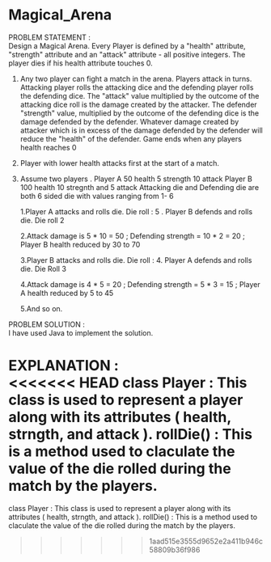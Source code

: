 # Magical_Arena
PROBLEM STATEMENT :                                                                                                              
Design a Magical Arena. Every Player is defined by a "health" attribute, "strength" attribute and an "attack" attribute - all positive integers. The player dies if his health attribute touches 0.

1. Any two player can fight a match in the arena. Players attack in turns. Attacking player rolls the attacking dice and the defending player rolls the defending dice. The "attack" value multiplied by the outcome of the attacking dice roll is the damage created by the attacker. The defender "strength" value, multiplied by the outcome of the defending dice is the damage defended by the defender. Whatever damage created by attacker which is in excess of the damage defended by the defender will reduce the "health" of the defender. Game ends when any players health reaches 0

2. Player with lower health attacks first at the start of a match.
3. Assume two players . Player A 50 health 5 strength 10 attack Player B 100 health 10 stregnth and 5 attack 
   Attacking die and Defending die are both 6 sided die with values ranging from 1- 6

   1.Player A attacks and rolls die. Die roll : 5 . Player B defends and rolls die. Die roll 2

   2.Attack damage is 5 * 10 = 50 ; Defending strength = 10 * 2 = 20 ; Player B health reduced by 30 to 70

   3.Player B attacks and rolls die. Die roll : 4. Player A defends and rolls die. Die Roll 3

   4.Attack damage is 4 * 5 = 20 ; Defending strength = 5 * 3 = 15 ; Player A health reduced by 5 to 45

   5.And so on.

PROBLEM SOLUTION                                                                                               :                                                                                                              
I have used Java to implement the solution.

EXPLANATION :                                                                                                              
<<<<<<< HEAD
class Player : This class is used to represent a player along with its attributes ( health, strngth, and attack ).                                                                                                      rollDie() : This is a method used to claculate the value of the die rolled during the match by the players.                                                                                                                                                                                                                                                                                                                                             
=======
class Player : This class is used to represent a player along with its attributes ( health, strngth, and attack ).                                                                         rollDie() : This is a method used to claculate the value of the die rolled during the match by the players.                                                                                                                           
>>>>>>> 1aad515e3555d9652e2a411b946c58809b36f986
